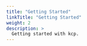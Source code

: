 ```yaml
---
title: "Getting Started"
linkTitle: "Getting Started"
weight: 2
description: >
  Getting started with kcp.
---
```


<!-- Insert content from https://github.com/kcp-dev/kcp/blob/main/README.md -->
